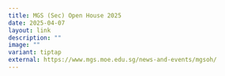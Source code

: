 ```yaml
---
title: MGS (Sec) Open House 2025
date: 2025-04-07
layout: link
description: ""
image: ""
variant: tiptap
external: https://www.mgs.moe.edu.sg/news-and-events/mgsoh/
---
```

